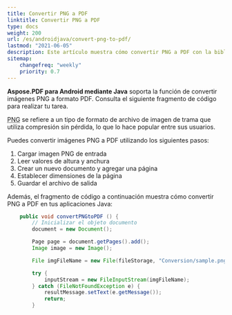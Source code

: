 ```yaml
---
title: Convertir PNG a PDF 
linktitle: Convertir PNG a PDF
type: docs
weight: 200
url: /es/androidjava/convert-png-to-pdf/
lastmod: "2021-06-05"
description: Este artículo muestra cómo convertir PNG a PDF con la biblioteca Aspose.PDF en tus aplicaciones Android mediante Java. Puedes convertir imágenes PNG a formato PDF usando pasos simples.
sitemap:
    changefreq: "weekly"
    priority: 0.7
---
```


**Aspose.PDF para Android mediante Java** soporta la función de convertir imágenes PNG a formato PDF. Consulta el siguiente fragmento de código para realizar tu tarea.

<abbr title="Portable Network Graphics">PNG</abbr> se refiere a un tipo de formato de archivo de imagen de trama que utiliza compresión sin pérdida, lo que lo hace popular entre sus usuarios.

Puedes convertir imágenes PNG a PDF utilizando los siguientes pasos:

1. Cargar imagen PNG de entrada
1. Leer valores de altura y anchura
1. Crear un nuevo documento y agregar una página
1. Establecer dimensiones de la página
1. Guardar el archivo de salida

Además, el fragmento de código a continuación muestra cómo convertir PNG a PDF en tus aplicaciones Java:

```java
    public void convertPNGtoPDF () {
        // Inicializar el objeto documento
        document = new Document();

        Page page = document.getPages().add();
        Image image = new Image();

        File imgFileName = new File(fileStorage, "Conversion/sample.png");

        try {
            inputStream = new FileInputStream(imgFileName);
        } catch (FileNotFoundException e) {
            resultMessage.setText(e.getMessage());
            return;
        }
```